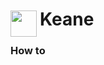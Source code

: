 
<h1>
	<img src="~/icon.svg" style="float: left; width: 42px; margin: 3px 5px 0 0;">
	Keane
</h1>

### How to

